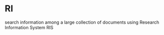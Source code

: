 # RI
search information among a large collection of documents using Research Information System RIS
